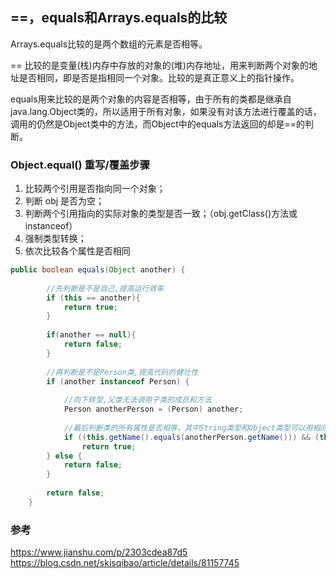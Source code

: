 ## ==，equals和Arrays.equals的比较

Arrays.equals比较的是两个数组的元素是否相等。

== 比较的是变量(栈)内存中存放的对象的(堆)内存地址，用来判断两个对象的地址是否相同，即是否是指相同一个对象。比较的是真正意义上的指针操作。

equals用来比较的是两个对象的内容是否相等，由于所有的类都是继承自java.lang.Object类的，所以适用于所有对象，如果没有对该方法进行覆盖的话，调用的仍然是Object类中的方法，而Object中的equals方法返回的却是==的判断。



### Object.equal() 重写/覆盖步骤

1. 比较两个引用是否指向同一个对象；
2. 判断 obj 是否为空；
3. 判断两个引用指向的实际对象的类型是否一致；（obj.getClass()方法或 instanceof）
4. 强制类型转换；
5. 依次比较各个属性是否相同

```java
public boolean equals(Object another) {
 
        //先判断是不是自己,提高运行效率
		if (this == another){
			return true;
		}
		
		if(another == null){
		    return false;
		}
 
        //再判断是不是Person类,提高代码的健壮性
		if (another instanceof Person) {
 
            //向下转型,父类无法调用子类的成员和方法
			Person anotherPerson = (Person) another;
 
            //最后判断类的所有属性是否相等，其中String类型和Object类型可以用相应的equals()来判断
			if ((this.getName().equals(anotherPerson.getName())) && (this.getAge() == anotherPerson.getAge()))
				return true;
		} else {
			return false;
		}
 
		return false;
	}
```



### 参考

https://www.jianshu.com/p/2303cdea87d5
https://blog.csdn.net/skisqibao/article/details/81157745


